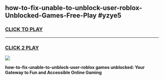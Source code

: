 
## how-to-fix-unable-to-unblock-user-roblox-Unblocked-Games-Free-Play #yzye5
<h3>
<a href="https://us.freeplayer.one?title=how-to-fix-unable-to-unblock-user-roblox&ref=9M">CLICK TO PLAY</a></h3>
<hr>

<h3>
<a href="https://us.freeplayer.one?title=how-to-fix-unable-to-unblock-user-roblox&ref=9M">CLICK 2 PLAY</a>
  
</h3>

<a href="https://us.freeplayer.one?title=how-to-fix-unable-to-unblock-user-roblox&ref=9M"><img src="https://clearcache.store/games.png"></a>


**how-to-fix-unable-to-unblock-user-roblox games unblocked: Your Gateway to Fun and Accessible Online Gaming**
